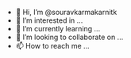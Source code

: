- 👋 Hi, I’m @souravkarmakarnitk
- 👀 I’m interested in ...
- 🌱 I’m currently learning ...
- 💞️ I’m looking to collaborate on ...
- 📫 How to reach me ...

<!---
souravkarmakarnitk/souravkarmakarnitk is a ✨ special ✨ repository because its `README.md` (this file) appears on your GitHub profile.
You can click the Preview link to take a look at your changes.
--->
